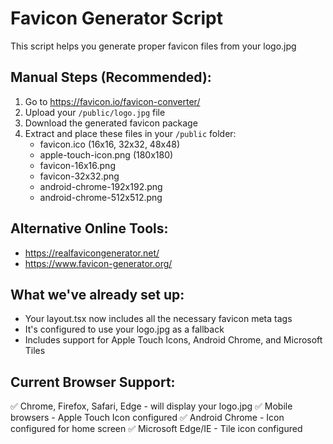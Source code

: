 # Favicon Generator Script

This script helps you generate proper favicon files from your logo.jpg

## Manual Steps (Recommended):

1. Go to https://favicon.io/favicon-converter/
2. Upload your `/public/logo.jpg` file
3. Download the generated favicon package
4. Extract and place these files in your `/public` folder:
   - favicon.ico (16x16, 32x32, 48x48)
   - apple-touch-icon.png (180x180)
   - favicon-16x16.png
   - favicon-32x32.png
   - android-chrome-192x192.png
   - android-chrome-512x512.png

## Alternative Online Tools:
- https://realfavicongenerator.net/
- https://www.favicon-generator.org/

## What we've already set up:
- Your layout.tsx now includes all the necessary favicon meta tags
- It's configured to use your logo.jpg as a fallback
- Includes support for Apple Touch Icons, Android Chrome, and Microsoft Tiles

## Current Browser Support:
✅ Chrome, Firefox, Safari, Edge - will display your logo.jpg
✅ Mobile browsers - Apple Touch Icon configured
✅ Android Chrome - Icon configured for home screen
✅ Microsoft Edge/IE - Tile icon configured
